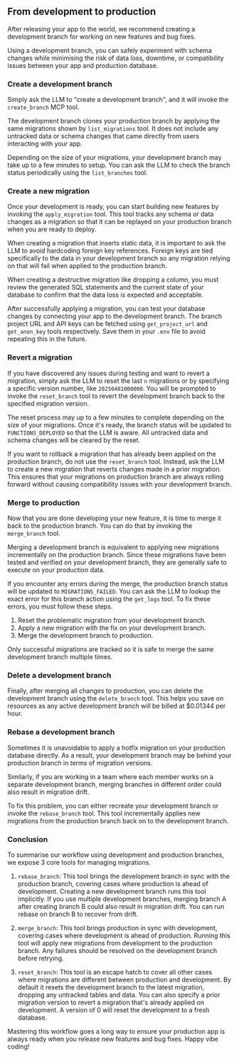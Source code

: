 ## From development to production

After releasing your app to the world, we recommend creating a development branch for working on new features and bug fixes.

Using a development branch, you can safely experiment with schema changes while minimising the risk of data loss, downtime, or compatibility issues between your app and production database.

### Create a development branch

Simply ask the LLM to "create a development branch", and it will invoke the `create_branch` MCP tool.

The development branch clones your production branch by applying the same migrations shown by `list_migrations` tool. It does not include any untracked data or schema changes that came directly from users interacting with your app.

Depending on the size of your migrations, your development branch may take up to a few minutes to setup. You can ask the LLM to check the branch status periodically using the `list_branches` tool. 

### Create a new migration

Once your development is ready, you can start building new features by invoking the `apply_migration` tool. This tool tracks any schema or data changes as a migration so that it can be replayed on your production branch when you are ready to deploy.

When creating a migration that inserts static data, it is important to ask the LLM to avoid hardcoding foreign key references. Foreign keys are tied specifically to the data in your development branch so any migration relying on that will fail when applied to the production branch.

When creating a destructive migration like dropping a column, you must review the generated SQL statements and the current state of your database to confirm that the data loss is expected and acceptable.

After successfully applying a migration, you can test your database changes by connecting your app to the development branch. The branch project URL and API keys can be fetched using `get_project_url` and `get_anon_key` tools respectively. Save them in your `.env` file to avoid repeating this in the future.

### Revert a migration

If you have discovered any issues during testing and want to revert a migration, simply ask the LLM to reset the last `n` migrations or by specifying a specific version number, like `20250401000000`. You will be prompted to invoke the `reset_branch` tool to revert the development branch back to the specified migration version.

The reset process may up to a few minutes to complete depending on the size of your migrations. Once it's ready, the branch status will be updated to `FUNCTIONS_DEPLOYED` so that the LLM is aware. All untracked data and schema changes will be cleared by the reset.

If you want to rollback a migration that has already been applied on the production branch, do not use the `reset_branch` tool. Instead, ask the LLM to create a new migration that reverts changes made in a prior migration. This ensures that your migrations on production branch are always rolling forward without causing compatibility issues with your development branch.

### Merge to production

Now that you are done developing your new feature, it is time to merge it back to the production branch. You can do that by invoking the `merge_branch` tool.

Merging a development branch is equivalent to applying new migrations incrementally on the production branch. Since these migrations have been tested and verified on your development branch, they are generally safe to execute on your production data.

If you encounter any errors during the merge, the production branch status will be updated to `MIGRATIONS_FAILED`. You can ask the LLM to lookup the exact error for this branch action using the `get_logs` tool. To fix these errors, you must follow these steps.

1. Reset the problematic migration from your development branch.
2. Apply a new migration with the fix on your development branch.
3. Merge the development branch to production.

Only successful migrations are tracked so it is safe to merge the same development branch multiple times.

### Delete a development branch

Finally, after merging all changes to production, you can delete the development branch using the `delete_branch` tool. This helps you save on resources as any active development branch will be billed at $0.01344 per hour.

### Rebase a development branch

Sometimes it is unavoidable to apply a hotfix migration on your production database directly. As a result, your development branch may be behind your production branch in terms of migration versions.

Similarly, if you are working in a team where each member works on a separate development branch, merging branches in different order could also result in migration drift.

To fix this problem, you can either recreate your development branch or invoke the `rebase_branch` tool. This tool incrementally applies new migrations from the production branch back on to the development branch.

### Conclusion

To summarise our workflow using development and production branches, we expose 3 core tools for managing migrations.

1. `rebase_branch`: This tool brings the development branch in sync with the production branch, covering cases where production is ahead of development. Creating a new development branch runs this tool implicitly. If you use multiple development branches, merging branch A after creating branch B could also result in migration drift. You can run rebase on branch B to recover from drift.

2. `merge_branch`: This tool brings production in sync with development, covering cases where development is ahead of production. Running this tool will apply new migrations from development to the production branch. Any failures should be resolved on the development branch before retrying.

3. `reset_branch`: This tool is an escape hatch to cover all other cases where migrations are different between production and development. By default it resets the development branch to the latest migration, dropping any untracked tables and data. You can also specify a prior migration version to revert a migration that's already applied on development. A version of 0 will reset the development to a fresh database.

Mastering this workflow goes a long way to ensure your production app is always ready when you release new features and bug fixes. Happy vibe coding!
